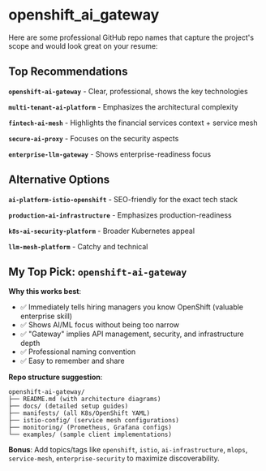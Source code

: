 # openshift_ai_gateway

Here are some professional GitHub repo names that capture the project's scope and would look great on your resume:

## Top Recommendations

**`openshift-ai-gateway`** - Clear, professional, shows the key technologies

**`multi-tenant-ai-platform`** - Emphasizes the architectural complexity

**`fintech-ai-mesh`** - Highlights the financial services context + service mesh

**`secure-ai-proxy`** - Focuses on the security aspects

**`enterprise-llm-gateway`** - Shows enterprise-readiness focus

## Alternative Options

**`ai-platform-istio-openshift`** - SEO-friendly for the exact tech stack

**`production-ai-infrastructure`** - Emphasizes production-readiness

**`k8s-ai-security-platform`** - Broader Kubernetes appeal

**`llm-mesh-platform`** - Catchy and technical

## My Top Pick: `openshift-ai-gateway`

**Why this works best**:
- ✅ Immediately tells hiring managers you know OpenShift (valuable enterprise skill)
- ✅ Shows AI/ML focus without being too narrow
- ✅ "Gateway" implies API management, security, and infrastructure depth
- ✅ Professional naming convention
- ✅ Easy to remember and share

**Repo structure suggestion**:
```
openshift-ai-gateway/
├── README.md (with architecture diagrams)
├── docs/ (detailed setup guides)
├── manifests/ (all K8s/OpenShift YAML)
├── istio-config/ (service mesh configurations)
├── monitoring/ (Prometheus, Grafana configs)
└── examples/ (sample client implementations)
```

**Bonus**: Add topics/tags like `openshift`, `istio`, `ai-infrastructure`, `mlops`, `service-mesh`, `enterprise-security` to maximize discoverability.

